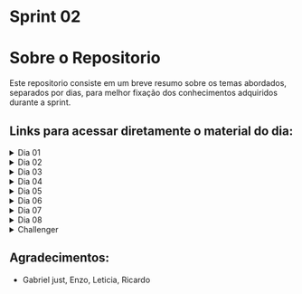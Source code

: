 # Sprint 02 


# Sobre o Repositorio

Este repositorio consiste em um breve resumo sobre os temas abordados, separados por dias, para melhor 
fixação dos conhecimentos adquiridos durante a sprint.

## Links para acessar diretamente o material do dia:

<details>
  <summary>Dia 01</summary>

  - [Dor e protocolos internet.](Sprint02\Dia01\Dor.md)
  - [Historia de usuario.](Sprint02\Dia01\Historia_de_usuario.md)
  
</details>
<details>
  <summary>Dia 02</summary>

  - [Testes estaticos.](Sprint02\Dia02\Testes_estaticos.md)
  
</details>
<details>
  <summary>Dia 03</summary>

  - [Tipos de erros.](Sprint02\Dia03\Tipos_de_erros.md)
  
</details>
<details>
  <summary>Dia 04</summary>

  - [Planejamento de testes.](Sprint02\Dia04\Planejamento_de_testes.md)
  - [Workshop diversidade inclusão.](Sprint02\Dia04\Workshop_diversidade_inclusão.md)
  - [Exemplo plano teste.](Sprint02\Dia04\Exemplo_plano_teste.md)
  
</details>
<details>
  <summary>Dia 05</summary>

  - [Cobertura de testes de API e Testes candidatos à automação.](Sprint02\Dia05\Cobertura_testes_api.md)
  
</details>
<details>
  <summary>Dia 06</summary>
    
  - [Priorização em diferentes aplicações.](Sprint02\Dia06\QA_Priorizacao.md)
  - [Atividade.](Sprint02\Dia06\Atividade.md)
  
</details>
<details>
  <summary>Dia 07</summary>

  - [Análise HTTP e API REST e mapa mental​.](Sprint02\Dia07\Análise_HTTP_API_REST.md)
  
</details>
<details>
  <summary>Dia 08</summary>

  - [Ferramentas para testes de api.](Sprint02\Dia08\Ferramentas_testes.md)
  - [Atividade.](Sprint02\Dia08\Atividade.md)
  
</details>
<details>
  <summary>Challenger</summary>

  - [Planejamento.](Sprint02\Challenge\Planejamento.md)
  - [Cenários.](Sprint02\Challenge\Cenarios_Importates.md)
  
</details>


## Agradecimentos:
- Gabriel just, Enzo, Leticia, Ricardo




